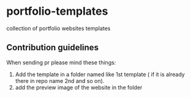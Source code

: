 # portfolio-templates
collection of portfolio websites templates
## Contribution guidelines
When sending pr please mind these things:
1) Add the template in a folder named like 1st template ( if it is already there in repo name 2nd and so on).
2) add the preview image of the website in the folder
 
